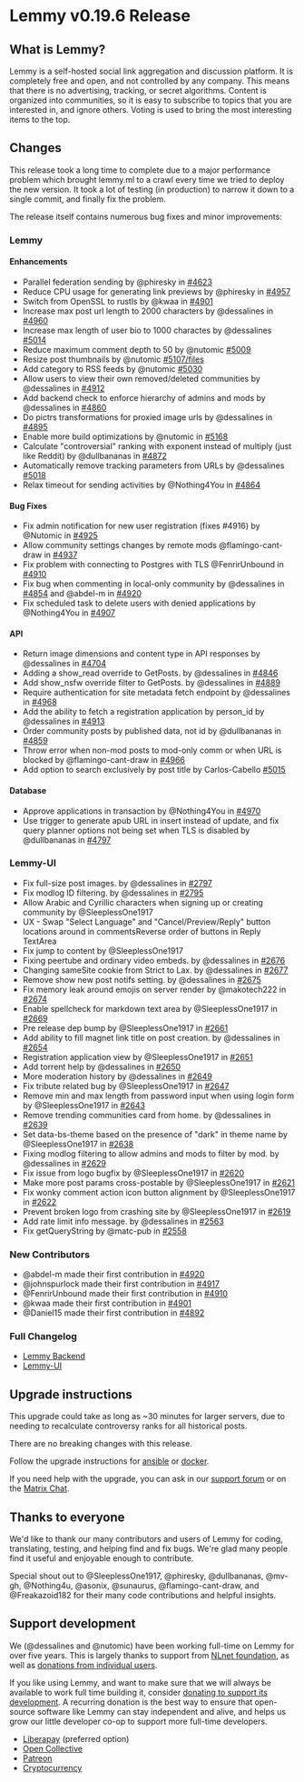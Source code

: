 # Lemmy v0.19.6 Release

## What is Lemmy?

Lemmy is a self-hosted social link aggregation and discussion platform. It is completely free and open, and not controlled by any company. This means that there is no advertising, tracking, or secret algorithms. Content is organized into communities, so it is easy to subscribe to topics that you are interested in, and ignore others. Voting is used to bring the most interesting items to the top.

## Changes

This release took a long time to complete due to a major performance problem which brought lemmy.ml to a crawl every time we tried to deploy the new version. It took a lot of testing (in production) to narrow it down to a single commit, and finally fix the problem.

The release itself contains numerous bug fixes and minor improvements:

### Lemmy

#### Enhancements

- Parallel federation sending by @phiresky in [#4623](https://github.com/LemmyNet/lemmy/pull/4623)
- Reduce CPU usage for generating link previews by @phiresky in [#4957](https://github.com/LemmyNet/lemmy/pull/4957)
- Switch from OpenSSL to rustls by @kwaa in [#4901](https://github.com/LemmyNet/lemmy/pull/4901)
- Increase max post url length to 2000 characters by @dessalines in [#4960](https://github.com/LemmyNet/lemmy/pull/4960)
- Increase max length of user bio to 1000 charactes by @dessalines [#5014](https://github.com/LemmyNet/lemmy/pull/5014)
- Reduce maximum comment depth to 50 by @nutomic [#5009](https://github.com/LemmyNet/lemmy/pull/5009)
- Resize post thumbnails by @nutomic [#5107/files](https://github.com/LemmyNet/lemmy/pull/5107)
- Add category to RSS feeds by @nutomic [#5030](https://github.com/LemmyNet/lemmy/pull/5030)
- Allow users to view their own removed/deleted communities by @dessalines in [#4912](https://github.com/LemmyNet/lemmy/pull/4912)
- Add backend check to enforce hierarchy of admins and mods by @dessalines in [#4860](https://github.com/LemmyNet/lemmy/pull/4860)
- Do pictrs transformations for proxied image urls by @dessalines in [#4895](https://github.com/LemmyNet/lemmy/pull/4895)
- Enable more build optimizations by @nutomic in [#5168](https://github.com/LemmyNet/lemmy/pull/5168)
- Calculate "controversial" ranking with exponent instead of multiply (just like Reddit) by @dullbananas in [#4872](https://github.com/LemmyNet/lemmy/pull/4872)
- Automatically remove tracking parameters from URLs by @dessalines [#5018](https://github.com/LemmyNet/lemmy/pull/5018)
- Relax timeout for sending activities by @Nothing4You in [#4864](https://github.com/LemmyNet/lemmy/pull/4864)

#### Bug Fixes

- Fix admin notification for new user registration (fixes #4916) by @Nutomic in [#4925](https://github.com/LemmyNet/lemmy/pull/4925)
- Allow community settings changes by remote mods @flamingo-cant-draw in [#4937](https://github.com/LemmyNet/lemmy/pull/4937)
- Fix problem with connecting to Postgres with TLS @FenrirUnbound in [#4910](https://github.com/LemmyNet/lemmy/pull/4910)
- Fix bug when commenting in local-only community by @dessalines in [#4854](https://github.com/LemmyNet/lemmy/pull/4854) and @abdel-m in [#4920](https://github.com/LemmyNet/lemmy/pull/4920)
- Fix scheduled task to delete users with denied applications by @Nothing4You in [#4907](https://github.com/LemmyNet/lemmy/pull/4907)

#### API

- Return image dimensions and content type in API responses by @dessalines in [#4704](https://github.com/LemmyNet/lemmy/pull/4704)
- Adding a show_read override to GetPosts. by @dessalines in [#4846](https://github.com/LemmyNet/lemmy/pull/4846)
- Add show_nsfw override filter to GetPosts. by @dessalines in [#4889](https://github.com/LemmyNet/lemmy/pull/4889)
- Require authentication for site metadata fetch endpoint by @dessalines in [#4968](https://github.com/LemmyNet/lemmy/pull/4968)
- Add the ability to fetch a registration application by person_id by @dessalines in [#4913](https://github.com/LemmyNet/lemmy/pull/4913)
- Order community posts by published data, not id by @dullbananas in [#4859](https://github.com/LemmyNet/lemmy/pull/4859)
- Throw error when non-mod posts to mod-only comm or when URL is blocked by @flamingo-cant-draw in [#4966](https://github.com/LemmyNet/lemmy/pull/4966)
- Add option to search exclusively by post title by Carlos-Cabello [#5015](https://github.com/LemmyNet/lemmy/pull/5015)

#### Database

- Approve applications in transaction by @Nothing4You in [#4970](https://github.com/LemmyNet/lemmy/pull/4970)
- Use trigger to generate apub URL in insert instead of update, and fix query planner options not being set when TLS is disabled by @dullbananas in [#4797](https://github.com/LemmyNet/lemmy/pull/4797)

### Lemmy-UI

- Fix full-size post images. by @dessalines in [#2797](https://github.com/LemmyNet/lemmy-ui/pull/2797)
- Fix modlog ID filtering. by @dessalines in [#2795](https://github.com/LemmyNet/lemmy-ui/pull/2795)
- Allow Arabic and Cyrillic characters when signing up or creating community by @SleeplessOne1917
- UX - Swap "Select Language" and "Cancel/Preview/Reply" button locations around in commentsReverse order of buttons in Reply TextArea
- Fix jump to content by @SleeplessOne1917
- Fixing peertube and ordinary video embeds. by @dessalines in [#2676](https://github.com/LemmyNet/lemmy-ui/pull/2676)
- Changing sameSite cookie from Strict to Lax. by @dessalines in [#2677](https://github.com/LemmyNet/lemmy-ui/pull/2677)
- Remove show new post notifs setting. by @dessalines in [#2675](https://github.com/LemmyNet/lemmy-ui/pull/2675)
- Fix memory leak around emojis on server render by @makotech222 in [#2674](https://github.com/LemmyNet/lemmy-ui/pull/2674)
- Enable spellcheck for markdown text area by @SleeplessOne1917 in [#2669](https://github.com/LemmyNet/lemmy-ui/pull/2669)
- Pre release dep bump by @SleeplessOne1917 in [#2661](https://github.com/LemmyNet/lemmy-ui/pull/2661)
- Add ability to fill magnet link title on post creation. by @dessalines in [#2654](https://github.com/LemmyNet/lemmy-ui/pull/2654)
- Registration application view by @SleeplessOne1917 in [#2651](https://github.com/LemmyNet/lemmy-ui/pull/2651)
- Add torrent help by @dessalines in [#2650](https://github.com/LemmyNet/lemmy-ui/pull/2650)
- More moderation history by @dessalines in [#2649](https://github.com/LemmyNet/lemmy-ui/pull/2649)
- Fix tribute related bug by @SleeplessOne1917 in [#2647](https://github.com/LemmyNet/lemmy-ui/pull/2647)
- Remove min and max length from password input when using login form by @SleeplessOne1917 in [#2643](https://github.com/LemmyNet/lemmy-ui/pull/2643)
- Remove trending communities card from home. by @dessalines in [#2639](https://github.com/LemmyNet/lemmy-ui/pull/2639)
- Set data-bs-theme based on the presence of "dark" in theme name by @SleeplessOne1917 in [#2638](https://github.com/LemmyNet/lemmy-ui/pull/2638)
- Fixing modlog filtering to allow admins and mods to filter by mod. by @dessalines in [#2629](https://github.com/LemmyNet/lemmy-ui/pull/2629)
- Fix issue from logo bugfix by @SleeplessOne1917 in [#2620](https://github.com/LemmyNet/lemmy-ui/pull/2620)
- Make more post params cross-postable by @SleeplessOne1917 in [#2621](https://github.com/LemmyNet/lemmy-ui/pull/2621)
- Fix wonky comment action icon button alignment by @SleeplessOne1917 in [#2622](https://github.com/LemmyNet/lemmy-ui/pull/2622)
- Prevent broken logo from crashing site by @SleeplessOne1917 in [#2619](https://github.com/LemmyNet/lemmy-ui/pull/2619)
- Add rate limit info message. by @dessalines in [#2563](https://github.com/LemmyNet/lemmy-ui/pull/2563)
- Fix getQueryString by @matc-pub in [#2558](https://github.com/LemmyNet/lemmy-ui/pull/2558)

### New Contributors

- @abdel-m made their first contribution in [#4920](https://github.com/LemmyNet/lemmy/pull/4920)
- @johnspurlock made their first contribution in [#4917](https://github.com/LemmyNet/lemmy/pull/4917)
- @FenrirUnbound made their first contribution in [#4910](https://github.com/LemmyNet/lemmy/pull/4910)
- @kwaa made their first contribution in [#4901](https://github.com/LemmyNet/lemmy/pull/4901)
- @Daniel15 made their first contribution in [#4892](https://github.com/LemmyNet/lemmy/pull/4892)

### Full Changelog

- [Lemmy Backend](https://github.com/LemmyNet/lemmy/compare/0.19.5...0.19.6)
- [Lemmy-UI](https://github.com/LemmyNet/lemmy-ui/compare/0.19.5...0.19.6)

## Upgrade instructions

This upgrade could take as long as ~30 minutes for larger servers, due to needing to recalculate controversy ranks for all historical posts.

There are no breaking changes with this release.

Follow the upgrade instructions for [ansible](https://github.com/LemmyNet/lemmy-ansible/blob/main/UPGRADING.md) or [docker](https://join-lemmy.org/docs/en/administration/install_docker.html#updating).

If you need help with the upgrade, you can ask in our [support forum](https://lemmy.ml/c/lemmy_support) or on the [Matrix Chat](https://matrix.to/#/!OwmdVYiZSXrXbtCNLw:matrix.org).

## Thanks to everyone

We'd like to thank our many contributors and users of Lemmy for coding, translating, testing, and helping find and fix bugs. We're glad many people find it useful and enjoyable enough to contribute.

Special shout out to @SleeplessOne1917, @phiresky, @dullbananas, @mv-gh, @Nothing4u, @asonix, @sunaurus, @flamingo-cant-draw, and @Freakazoid182 for their many code contributions and helpful insights.

## Support development

We (@dessalines and @nutomic) have been working full-time on Lemmy for over five years. This is largely thanks to support from [NLnet foundation](https://nlnet.nl/), as well as [donations from individual users](https://join-lemmy.org/donate).

If you like using Lemmy, and want to make sure that we will always be available to work full time building it, consider [donating to support its development](https://join-lemmy.org/donate). A recurring donation is the best way to ensure that open-source software like Lemmy can stay independent and alive, and helps us grow our little developer co-op to support more full-time developers.

- [Liberapay](https://liberapay.com/Lemmy) (preferred option)
- [Open Collective](https://opencollective.com/lemmy)
- [Patreon](https://www.patreon.com/dessalines)
- [Cryptocurrency](https://join-lemmy.org/crypto)
